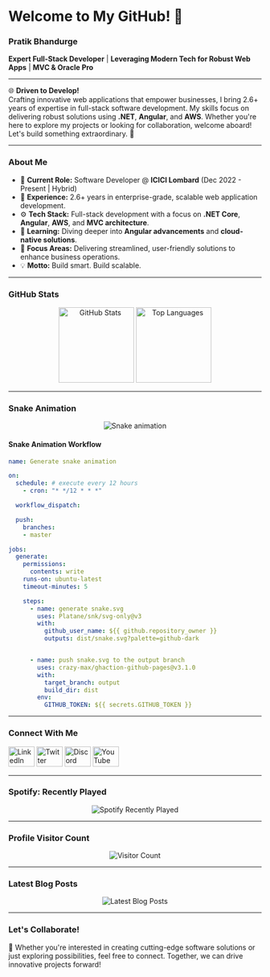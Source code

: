 # Welcome to My GitHub! 👋

### **Pratik Bhandurge**  
**Expert Full-Stack Developer** | **Leveraging Modern Tech for Robust Web Apps** | **MVC & Oracle Pro**

---

🌐 **Driven to Develop!**  
Crafting innovative web applications that empower businesses, I bring 2.6+ years of expertise in full-stack software development. My skills focus on delivering robust solutions using **.NET**, **Angular**, and **AWS**. Whether you're here to explore my projects or looking for collaboration, welcome aboard! Let's build something extraordinary. 🚀

---

### **About Me**
- 🔭 **Current Role:** Software Developer @ **ICICI Lombard** (Dec 2022 - Present | Hybrid)  
- 💼 **Experience:** 2.6+ years in enterprise-grade, scalable web application development.  
- ⚙️ **Tech Stack:** Full-stack development with a focus on **.NET Core**, **Angular**, **AWS**, and **MVC architecture**.  
- 🌱 **Learning:** Diving deeper into **Angular advancements** and **cloud-native solutions**.  
- 🎯 **Focus Areas:** Delivering streamlined, user-friendly solutions to enhance business operations.  
- 💡 **Motto:** Build smart. Build scalable.

---

### **GitHub Stats**
<div align="center">
  <img src="https://github-readme-stats.vercel.app/api?username=Pratikbhandurge2022&hide_title=false&hide_rank=false&show_icons=true&include_all_commits=true&count_private=true&disable_animations=false&theme=dracula&locale=en&hide_border=false&order=1" height="150" alt="GitHub Stats" />
  <img src="https://github-readme-stats.vercel.app/api/top-langs?username=Pratikbhandurge2022&locale=en&hide_title=false&layout=compact&card_width=320&langs_count=5&theme=dracula&hide_border=false&order=2" height="150" alt="Top Languages" />
</div>

---

### **Snake Animation**
<p align="center">
  <img src="https://raw.githubusercontent.com/Pratikbhandurge2022/Pratikbhandurge2022/output/snake.svg" alt="Snake animation" />
</p>

#### **Snake Animation Workflow**
```yaml
name: Generate snake animation

on:
  schedule: # execute every 12 hours
    - cron: "* */12 * * *"

  workflow_dispatch:

  push:
    branches:
    - master

jobs:
  generate:
    permissions:
      contents: write
    runs-on: ubuntu-latest
    timeout-minutes: 5

    steps:
      - name: generate snake.svg
        uses: Platane/snk/svg-only@v3
        with:
          github_user_name: ${{ github.repository_owner }}
          outputs: dist/snake.svg?palette=github-dark


      - name: push snake.svg to the output branch
        uses: crazy-max/ghaction-github-pages@v3.1.0
        with:
          target_branch: output
          build_dir: dist
        env:
          GITHUB_TOKEN: ${{ secrets.GITHUB_TOKEN }}
```

---

### **Connect With Me**
<div align="left">
  <a href="https://www.linkedin.com/in/pratikbhandurge2022"><img src="https://raw.githubusercontent.com/maurodesouza/profile-readme-generator/master/src/assets/icons/social/linkedin/default.svg" width="52" height="40" alt="LinkedIn" /></a>
  <a href="https://twitter.com/yourtwitterhandle"><img src="https://raw.githubusercontent.com/maurodesouza/profile-readme-generator/master/src/assets/icons/social/twitter/default.svg" width="52" height="40" alt="Twitter" /></a>
  <a href="https://discord.gg/yourdiscordlink"><img src="https://raw.githubusercontent.com/maurodesouza/profile-readme-generator/master/src/assets/icons/social/discord/default.svg" width="52" height="40" alt="Discord" /></a>
  <a href="https://www.youtube.com/channel/yourchannelid"><img src="https://raw.githubusercontent.com/maurodesouza/profile-readme-generator/master/src/assets/icons/social/youtube/default.svg" width="52" height="40" alt="YouTube" /></a>
</div>

---

### **Spotify: Recently Played**
<div align="center">
  <img src="https://spotify-recently-played-readme.vercel.app/api?count=5" alt="Spotify Recently Played" />
</div>

---

### **Profile Visitor Count**
<div align="center">
  <img src="https://profile-counter.glitch.me/Pratikbhandurge2022/count.svg?" alt="Visitor Count" />
</div>

---

### **Latest Blog Posts**
<div align="center">
  <img src="https://github-read-medium-git-main.pahlevikun.vercel.app/latest?limit=4" alt="Latest Blog Posts" />
</div>

---

### **Let's Collaborate!**
💬 Whether you're interested in creating cutting-edge software solutions or just exploring possibilities, feel free to connect. Together, we can drive innovative projects forward!
